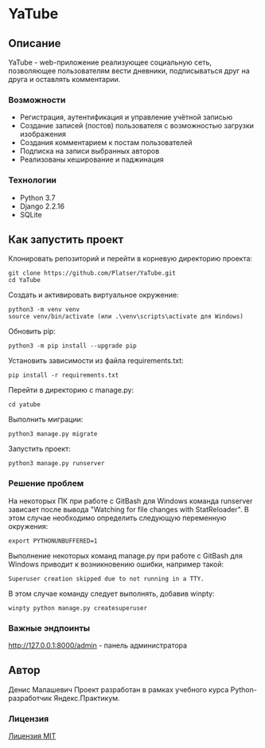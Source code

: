 # YaTube

## Описание

YaTube - web-приложение реализующее социальную сеть, позволяющее пользователям вести дневники, подписываться друг на друга и оставлять комментарии.

### Возможности
* Регистрация, аутентификация и управление учётной записью
* Создание записей (постов) пользователя с возможностью загрузки изображения
* Создания комментарием к постам пользователей
* Подписка на записи выбранных авторов
* Реализованы кеширование и паджинация

### Технологии
* Python 3.7
* Django 2.2.16
* SQLite

## Как запустить проект
Клонировать репозиторий и перейти в корневую директорию проекта:

```
git clone https://github.com/Platser/YaTube.git
cd YaTube
```

Cоздать и активировать виртуальное окружение:
```
python3 -m venv venv
source venv/bin/activate (или .\venv\scripts\activate для Windows)
```
Обновить pip:
```
python3 -m pip install --upgrade pip
```
Установить зависимости из файла requirements.txt:
```
pip install -r requirements.txt
```
Перейти в директорию с manage.py:
```
cd yatube
```
Выполнить миграции:
```
python3 manage.py migrate
```
Запустить проект:
```
python3 manage.py runserver
```
### Решение проблем
На некоторых ПК при работе с GitBash для Windows команда runserver зависает после вывода "Watching for file changes with StatReloader". В этом случае необходимо определить следующую переменную окружения:
```
export PYTHONUNBUFFERED=1
```
Выполнение некоторых команд manage.py при работе с GitBash для Windows приводит к возникновению ошибки, например такой:
```
Superuser creation skipped due to not running in a TTY.
```
В этом случае команду следует выполнять, добавив winpty:
```
winpty python manage.py createsuperuser
```

### Важные эндпоинты
http://127.0.0.1:8000/admin - панель администратора

## Автор
Денис Малашевич
Проект разработан в рамках учебного курса Python-разработчик Яндекс.Практикум.

### Лицензия 
[Лицензия MIT](https://opensource.org/licenses/MIT)
